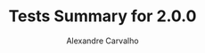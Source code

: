 ---
title: Tests Summary for 2.0.0
author: Alexandre Carvalho
menu_title: 2.0.0
category: surefire_reports
layout: iframe
iframe_url: /docs/2.0.0/junit/test/index.html
order: 3
---